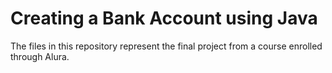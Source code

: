 # Creating a Bank Account using Java
The files in this repository represent the final project from a course enrolled through Alura. 
